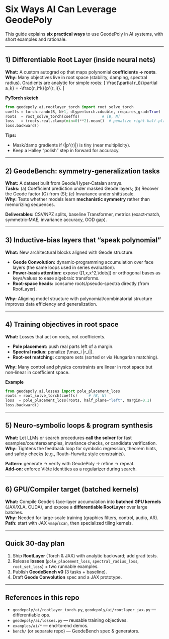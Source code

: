 # Six Ways AI Can Leverage GeodePoly

This guide explains **six practical ways** to use GeodePoly in AI systems, with short examples and rationale.

---

## 1) Differentiable Root Layer (inside neural nets)

**What:** A custom autograd op that maps polynomial **coefficients → roots**.  
**Why:** Many objectives live in root space (stability, damping, spectral radius). Gradients are analytic for simple roots:
\[
\frac{\partial r_i}{\partial a_k} = -\frac{r_i^k}{p'(r_i)}.
\]

**PyTorch sketch**
```python
from geodepoly.ai.rootlayer_torch import root_solve_torch
coeffs = torch.randn(B, N+1, dtype=torch.cdouble, requires_grad=True)
roots  = root_solve_torch(coeffs)          # [B, N]
loss   = (roots.real.clamp(min=0)**2).mean()  # penalize right-half-plane
loss.backward()
```

**Tips:**  
- Mask/damp gradients if \(|p'(r)|\) is tiny (near multiplicity).  
- Keep a Halley “polish” step in forward for accuracy.

---

## 2) GeodeBench: symmetry‑generalization tasks

**What:** A dataset built from Geode/Hyper‑Catalan arrays.  
**Tasks:** (a) Coefficient prediction under masked Geode layers; (b) Recover the Geode factor \(G\) from \(S\); (c) Invariance under shift/scale.  
**Why:** Tests whether models learn **mechanistic symmetry** rather than memorizing sequences.

**Deliverables:** CSV/NPZ splits, baseline Transformer, metrics (exact‑match, symmetric‑MAE, invariance accuracy, OOD gap).

---

## 3) Inductive‑bias layers that “speak polynomial”

**What:** New architectural blocks aligned with Geode structure.  
- **Geode Convolution:** dynamic‑programming accumulation over face layers (the same loops used in series evaluation).  
- **Power‑basis attention:** expose \([1,x,x^2,\dots]\) or orthogonal bases as keys/values to ease algebraic transforms.  
- **Root‑space heads:** consume roots/pseudo‑spectra directly (from RootLayer).

**Why:** Aligning model structure with polynomial/combinatorial structure improves data efficiency and generalization.

---

## 4) Training objectives in root space

**What:** Losses that act on roots, not coefficients.  
- **Pole placement:** push real parts left of a margin.  
- **Spectral radius:** penalize \(\max_i |r_i|\).  
- **Root‑set matching:** compare sets (sorted or via Hungarian matching).

**Why:** Many control and physics constraints are linear in root space but non‑linear in coefficient space.

**Example**
```python
from geodepoly.ai.losses import pole_placement_loss
roots = root_solve_torch(coeffs)     # [B, N]
loss  = pole_placement_loss(roots, half_plane="left", margin=0.1)
loss.backward()
```

---

## 5) Neuro‑symbolic loops & program synthesis

**What:** Let LLMs or search procedures **call the solver** for fast examples/counterexamples, invariance checks, or candidate verification.  
**Why:** Tightens the feedback loop for symbolic regression, theorem hints, and safety checks (e.g., Routh–Hurwitz style constraints).

**Pattern:** generate → verify with GeodePoly → refine → repeat.  
**Add‑on:** enforce Viète identities as a regularizer during search.

---

## 6) GPU/Compiler target (batched kernels)

**What:** Compile Geode’s face‑layer accumulation into **batched GPU kernels** (JAX/XLA, CUDA), and expose a **differentiable RootLayer** over large batches.  
**Why:** Needed for large‑scale training (graphics filters, control, audio, AR).  
**Path:** start with JAX `vmap`/`scan`, then specialized tiling kernels.

---

## Quick 30‑day plan

1. Ship **RootLayer** (Torch & JAX) with analytic backward; add grad tests.  
2. Release **losses** (`pole_placement_loss`, `spectral_radius_loss`, `root_set_loss`) + two runnable examples.  
3. Publish **GeodeBench v0** (3 tasks + baseline).  
4. Draft **Geode Convolution** spec and a JAX prototype.

---

## References in this repo

- `geodepoly/ai/rootlayer_torch.py`, `geodepoly/ai/rootlayer_jax.py` — differentiable ops.  
- `geodepoly/ai/losses.py` — reusable training objectives.  
- `examples/ai/*` — end‑to‑end demos.  
- `bench/` (or separate repo) — GeodeBench spec & generators.
